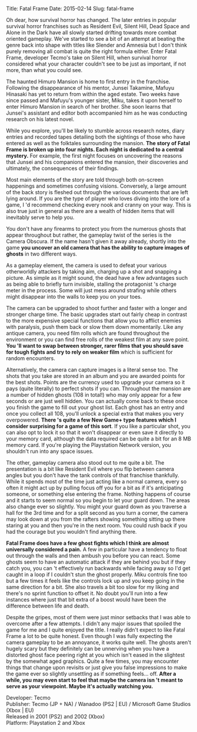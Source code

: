 Title: Fatal Frame
Date: 2015-02-14
Slug: fatal-frame

Oh dear, how survival horror has changed. The later entries in popular
survival horror franchises such as Resident Evil, Silent Hill, Dead Space and
Alone in the Dark have all slowly started drifting towards more combat
oriented gameplay. We've started to see a bit of an attempt at beating the
genre back into shape with titles like Slender and Amnesia but I don't think
purely removing all combat is quite the right formula either. Enter Fatal
Frame, developer Tecmo's take on Silent Hill, when survival horror considered
what your character couldn't see to be just as important, if not more, than
what you could see.  
  
The haunted Himuro Mansion is home to first entry in the franchise. Following
the disappearance of his mentor, Junsei Takamine, Mafuyu Hinasaki has yet to
return from within the aged estate. Two weeks have since passed and Mafuyu's
younger sister, Miku, takes it upon herself to enter Himuro Mansion in search
of her brother. She soon learns that Junsei's assistant and editor both
accompanied him as he was conducting research on his latest novel.  
  
While you explore, you'll be likely to stumble across research notes, diary
entries and recorded tapes detailing both the sightings of those who have
entered as well as the folktales surrounding the mansion. **The story of Fatal
Frame is broken up into four nights. Each night is dedicated to a central
mystery.** For example, the first night focuses on uncovering the reasons that
Junsei and his companions entered the mansion, their discoveries and
ultimately, the consequences of their findings.  
  
Most main elements of the story are told through both on-screen happenings and
sometimes confusing visions. Conversely, a large amount of the back story is
fleshed out through the various documents that are left lying around. If you
are the type of player who loves diving into the lore of a game, I 'd
recommend checking every nook and cranny on your way. This is also true just
in general as there are a wealth of hidden items that will inevitably serve to
help you.  
  
You don't have any firearms to protect you from the numerous ghosts that
appear throughout but rather, the gameplay twist of the series is the Camera
Obscura. If the name hasn't given it away already, shortly into the game **you
uncover an old camera that has the ability to capture images of ghosts** in
two different ways.  
  
As a gameplay element, the camera is used to defeat your various otherworldly
attackers by taking aim, charging up a shot and snapping a picture. As simple
as it might sound, the dead have a few advantages such as being able to
briefly turn invisible, stalling the protagonist 's charge meter in the
process. Some will just mess around strafing while others might disappear into
the walls to keep you on your toes.  
  
The camera can be upgraded to shoot further and faster with a longer and
stronger charge time. The basic upgrades start out fairly cheap in contrast to
the more expensive special functions that allow you to afflict enemies with
paralysis, push them back or slow them down momentarily. Like any antique
camera, you need film rolls which are found throughout the environment or you
can find free rolls of the weakest film at any save point. **You 'll want to
swap between stronger, rarer films that you should save for tough fights and
try to rely on weaker film** which is sufficient for random encounters.  
  
Alternatively, the camera can capture images is a literal sense too. The shots
that you take are stored in an album and you are awarded points for the best
shots. Points are the currency used to upgrade your camera so it pays (quite
literally) to perfect shots if you can. Throughout the mansion are a number of
hidden ghosts (108 in total!) who may only appear for a few seconds or are
just well hidden. You can actually come back to these once you finish the game
to fill out your ghost list. Each ghost has an entry and once you collect all
108, you'll unlock a special extra that makes you very overpowered. **There 's
quite a few New Game+ type features which I consider surprising for a game of
this sort**. If you like a particular shot, you can also opt to lock it so
that it won't disappear or even save it directly to your memory card, although
the data required can be quite a bit for an 8 MB memory card. If you're
playing the Playstation Network version, you shouldn't run into any space
issues.  
  
The other, gameplay camera also stood out to me quite a bit. The presentation
is a bit like Resident Evil where you flip between camera angles but you don't
have the tank controls of that franchise thankfully. While it spends most of
the time just acting like a normal camera, every so often it might act up by
pulling focus off you for a bit as if it's anticipating someone, or something
else entering the frame. Nothing happens of course and it starts to seem
normal so you begin to let your guard down. The areas also change ever so
slightly. You might your guard down as you traverse a hall for the 3rd time
and for a split second as you turn a corner, the camera may look down at you
from the rafters showing something sitting up there staring at you and then
you're in the next room. You could rush back if you had the courage but you
wouldn't find anything there.  
  
**Fatal Frame does have a few ghost fights which I think are almost
universally considered a pain.** A few in particular have a tendency to float
out through the walls and then ambush you before you can react. Some ghosts
seem to have an automatic attack if they are behind you but if they catch you,
you can 't effectively run backwards while facing away so I'd get caught in a
loop if I couldn't stun the ghost properly. Miku controls fine too but a few
times it feels like the controls lock up and you keep going in the same
direction for a bit. She also travels a bit too slow for my liking and there's
no sprint function to offset it. No doubt you'll run into a few instances
where just that bit extra of a boost would have been the difference between
life and death.  
  
Despite the gripes, most of them were just minor setbacks that I was able to
overcome after a few attempts. I didn't any major issues that spoiled the game
for me and I quite enjoyed the title. I really didn't expect to like Fatal
Frame a lot to be quite honest. Even though I was fully expecting the camera
gameplay to be an annoyance, it works quite well. The ghosts aren't hugely
scary but they definitely can be unnerving when you have a distorted ghost
face peering right at you which isn't eased in the slightest by the somewhat
aged graphics. Quite a few times, you may encounter things that change upon
revisits or just give you false impressions to make the game ever so slightly
unsettling as if something feels… off. **After a while, you may even start to
feel that maybe the camera isn 't meant to serve as your viewpoint. Maybe it's
actually watching you.**  
  
Developer: Tecmo  
Publisher: Tecmo (JP + NA) / Wanadoo (PS2 | EU) / Microsoft Game Studios (Xbox
| EU)  
Released in 2001 (PS2) and 2002 (Xbox)  
Platform: Playstation 2 and Xbox

